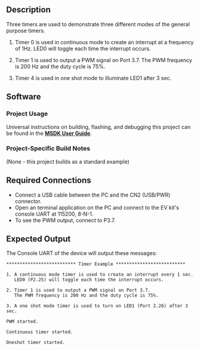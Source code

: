 ## Description

Three timers are used to demonstrate three different modes of the general purpose timers.

1. Timer 0 is used in continuous mode to create an interrupt at a frequency of 1Hz. LED0 will toggle each time the interrupt occurs.

2. Timer 1 is used to output a PWM signal on Port 3.7. The PWM frequency is 200 Hz and the duty cycle is 75%.

3. Timer 4 is used in one shot mode to illuminate LED1 after 3 sec.


## Software

### Project Usage

Universal instructions on building, flashing, and debugging this project can be found in the **[MSDK User Guide](https://analogdevicesinc.github.io/msdk/USERGUIDE/)**.

### Project-Specific Build Notes

(None - this project builds as a standard example)

## Required Connections

-   Connect a USB cable between the PC and the CN2 (USB/PWR) connector.
-   Open an terminal application on the PC and connect to the EV kit's console UART at 115200, 8-N-1.
-	To see the PWM output, connect to P3.7.

## Expected Output

The Console UART of the device will output these messages:

```
************************** Timer Example **************************

1. A continuous mode timer is used to create an interrupt every 1 sec.
   LED0 (P2.25) will toggle each time the interrupt occurs.

2. Timer 1 is used to output a PWM signal on Port 3.7.
   The PWM frequency is 200 Hz and the duty cycle is 75%.

3. A one shot mode timer is used to turn on LED1 (Port 2.26) after 3 sec.

PWM started.

Continuous timer started.

Oneshot timer started.

```

